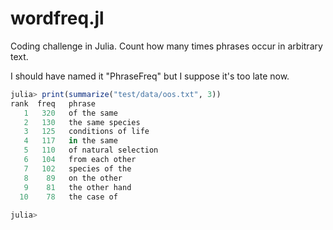 # wordfreq.jl

Coding challenge in Julia. Count how many times phrases occur in arbitrary text. 

I should have named it "PhraseFreq" but I suppose it's too late now.

```julia
julia> print(summarize("test/data/oos.txt", 3))
rank  freq   phrase
   1   320   of the same
   2   130   the same species
   3   125   conditions of life
   4   117   in the same
   5   110   of natural selection
   6   104   from each other
   7   102   species of the
   8    89   on the other
   9    81   the other hand
  10    78   the case of
  
julia>
```
